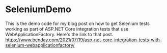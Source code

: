 # SeleniumDemo

This is the demo code for my blog post on how to get Selenium tests working as part of ASP.NET Core integration tests that use WebApplicationFactory<T>.  Here's the link to that post.  https://www.benday.com/2021/07/19/asp-net-core-integration-tests-with-selenium-webapplicationfactory/
